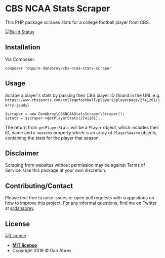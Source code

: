# CBS NCAA Stats Scraper

This PHP package scrapes stats for a college football player from CBS.

[![Build Status](https://travis-ci.com/danabrey/cbs-ncaa-stats-scraper.svg?branch=master)](https://travis-ci.com/danabrey/cbs-ncaa-stats-scraper)

## Installation

Via Composer:

`composer require danabrey/cbs-ncaa-stats-scraper`

## Usage

Scrape a player's stats by passing their CBS player ID (found in the URL e.g. `https://www.cbssports.com/collegefootball/players/playerpage/2741201/jerry-jeudy`)

```$php
$scraper = new DanAbrey\CBSNCAAStatsScraper\Scraper();
$stats = $scraper->getPlayerStats(2741201);
```

The return from `getPlayerStats` will be a `Player` object, which includes their ID, name and a `seasons` property which is an array of `PlayerSeason` objects, containing the stats for the player that season.

## Disclaimer

Scraping from websites without permission may be against Terms of Service. Use this package at your own discretion.

## Contributing/Contact

Please feel free to raise issues or open pull requests with suggestions on how to improve this project. For any informal questions, find me on Twitter at [@danabrey](https://www.twiter.com/danabrey).

## License

[![License](http://img.shields.io/:license-mit-blue.svg?style=flat-square)](http://badges.mit-license.org)

- **[MIT license](http://opensource.org/licenses/mit-license.php)**
- Copyright 2019 © Dan Abrey
